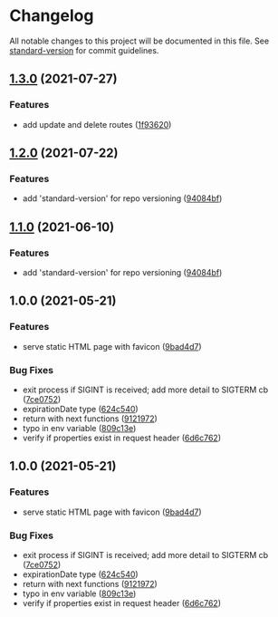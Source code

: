 # Changelog

All notable changes to this project will be documented in this file. See [standard-version](https://github.com/conventional-changelog/standard-version) for commit guidelines.

## [1.3.0](https://github.com/qhantom/express-mongo-typescript-boilerplate/compare/v1.2.0...v1.3.0) (2021-07-27)


### Features

* add update and delete routes ([1f93620](https://github.com/qhantom/express-mongo-typescript-boilerplate/commit/1f93620d8996a989f8af226b137da05ee5504cb6))

## [1.2.0](https://github.com/qhantom/express-mongo-typescript-boilerplate/compare/v1.0.0...v1.2.0) (2021-07-22)


### Features

* add 'standard-version' for repo versioning ([94084bf](https://github.com/qhantom/express-mongo-typescript-boilerplate/commit/94084bf86be2dde63603caa31a3256fe8410b846))

## [1.1.0](https://github.com/qhantom/express-mongo-typescript-boilerplate/compare/v1.0.0...v1.1.0) (2021-06-10)


### Features

* add 'standard-version' for repo versioning ([94084bf](https://github.com/qhantom/express-mongo-typescript-boilerplate/commit/94084bf86be2dde63603caa31a3256fe8410b846))

## 1.0.0 (2021-05-21)


### Features

* serve static HTML page with favicon ([9bad4d7](https://github.com/qhantom/express-mongo-typescript-boilerplate/commit/9bad4d77fd4bb1e70f120302a6c46569836c7e95))


### Bug Fixes

* exit process if SIGINT is received; add more detail to SIGTERM cb ([7ce0752](https://github.com/qhantom/express-mongo-typescript-boilerplate/commit/7ce07520a4a5880c1ea36aa0c116ab1293b52fd0))
* expirationDate type ([624c540](https://github.com/qhantom/express-mongo-typescript-boilerplate/commit/624c5406eb2c346eb5be51d4841c5697e2165602))
* return with next functions ([9121972](https://github.com/qhantom/express-mongo-typescript-boilerplate/commit/9121972b2c7392f0b9a24b3f09cc8fef9a7b0a38))
* typo in env variable ([809c13e](https://github.com/qhantom/express-mongo-typescript-boilerplate/commit/809c13e0d7bbb6c40d169e5a6c09154f8242b9a1))
* verify if properties exist in request header ([6d6c762](https://github.com/qhantom/express-mongo-typescript-boilerplate/commit/6d6c76268c4750bdd8a2e48631356dd425312a2e))

## 1.0.0 (2021-05-21)


### Features

* serve static HTML page with favicon ([9bad4d7](https://github.com/qhantom/express-mongo-typescript-boilerplate/commit/9bad4d77fd4bb1e70f120302a6c46569836c7e95))


### Bug Fixes

* exit process if SIGINT is received; add more detail to SIGTERM cb ([7ce0752](https://github.com/qhantom/express-mongo-typescript-boilerplate/commit/7ce07520a4a5880c1ea36aa0c116ab1293b52fd0))
* expirationDate type ([624c540](https://github.com/qhantom/express-mongo-typescript-boilerplate/commit/624c5406eb2c346eb5be51d4841c5697e2165602))
* return with next functions ([9121972](https://github.com/qhantom/express-mongo-typescript-boilerplate/commit/9121972b2c7392f0b9a24b3f09cc8fef9a7b0a38))
* typo in env variable ([809c13e](https://github.com/qhantom/express-mongo-typescript-boilerplate/commit/809c13e0d7bbb6c40d169e5a6c09154f8242b9a1))
* verify if properties exist in request header ([6d6c762](https://github.com/qhantom/express-mongo-typescript-boilerplate/commit/6d6c76268c4750bdd8a2e48631356dd425312a2e))
